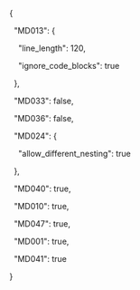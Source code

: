 {

  "MD013": {

    "line_length": 120,

    "ignore_code_blocks": true

  },

  "MD033": false,

  "MD036": false,

  "MD024": {

    "allow_different_nesting": true

  },

  "MD040": true,

  "MD010": true,

  "MD047": true,

  "MD001": true,

  "MD041": true

}